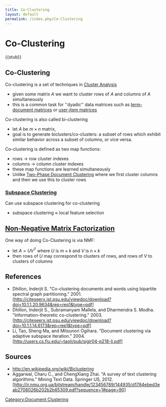 ```yaml
---
title: Co-Clustering
layout: default
permalink: /index.php/Co-Clustering
---
```


# Co-Clustering

{{stub}}

## Co-Clustering
Co-clustering is a set of techniques in [Cluster Analysis](Cluster_Analysis)
- given some matrix $A$ we want to cluster rows of $A$ and columns of $A$ simultaneously 
- this is a common task for ''dyadic'' data matrices such as [term-document matrices](Vector_Space_Models) or [user-item matrices](Collaborative_Filtering)


Co-clustering is also called bi-clustering 
- let $A$ be  $m \times n$ matrix, 
- goal is to generate biclusters/co-clusters: a subset of rows which exhibit similar behavior across a subset of columns, or vice versa.



Co-clustering is defined as two map functions:
- rows -> row cluster indexes
- columns -> column cluster indexes 
- these map functions are learned simultaneously
- Unlike [Two-Phase Document Clustering](Two-Phase_Document_Clustering) where we first cluster columns and then we use this to cluster rows


### [Subspace Clustering](Subspace_Clustering)
Can use subspace clustering for co-clustering
- subspace clustering $\approx$ local feature selection



## [Non-Negative Matrix Factorization](Non-Negative_Matrix_Factorization)
One way of doing Co-Clustering is via NMF:
- let $A = UV^T$ where $U$ is $m \times k$ and $V$ is $n \times k$
- then rows of $U$ may correspond to clusters of rows, and rows of $V$ to clusters of columns



## References
- Dhillon, Inderjit S. "Co-clustering documents and words using bipartite spectral graph partitioning." 2001. [http://citeseerx.ist.psu.edu/viewdoc/download?doi=10.1.1.20.9634&rep=rep1&type=pdf]
- Dhillon, Inderjit S., Subramanyam Mallela, and Dharmendra S. Modha. "Information-theoretic co-clustering." 2003. [http://citeseerx.ist.psu.edu/viewdoc/download?doi=10.1.1.14.6173&rep=rep1&type=pdf]
- Li, Tao, Sheng Ma, and Mitsunori Ogihara. "Document clustering via adaptive subspace iteration."  2004. [http://users.cs.fiu.edu/~taoli/pub/sigir04-p218-li.pdf]

## Sources
- http://en.wikipedia.org/wiki/Biclustering
- Aggarwal, Charu C., and ChengXiang Zhai. "A survey of text clustering algorithms." Mining Text Data. Springer US, 2012. [http://ir.nmu.org.ua/bitstream/handle/123456789/144935/d1784ebed3eab2708026b202b2b65309.pdf?sequence=1#page=90]


[Category:Document Clustering](Category_Document_Clustering)